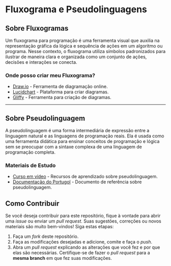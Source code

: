 # Fluxograma e Pseudolinguagens

## Sobre Fluxogramas

Um fluxograma para programação é uma ferramenta visual que auxilia na representação gráfica da lógica e sequência de ações em um algoritmo ou programa. Nesse contexto, o fluxograma utiliza símbolos padronizados para ilustrar de maneira clara e organizada como um conjunto de ações, decisões e interações se conecta.

### Onde posso criar meu Fluxograma?

- [Draw.io](https://app.diagrams.net) - Ferramenta de diagramação online.
- [Lucidchart](https://www.lucidchart.com/pages/pt) - Plataforma para criar diagramas.
- [Gliffy](https://www.gliffy.com) - Ferramenta para criação de diagramas.

---

## Sobre Pseudolinguagem

A pseudolinguagem é uma forma intermediária de expressão entre a linguagem natural e as linguagens de programação reais. Ela é usada como uma ferramenta didática para ensinar conceitos de programação e lógica sem se preocupar com a sintaxe complexa de uma linguagem de programação completa.

### Materiais de Estudo

- [Curso em vídeo](https://youtu.be/8mei6uVttho) - Recursos de aprendizado sobre pseudolinguagem.
- [Documentação do Portugol](https://wiki.sj.ifsc.edu.br/images/a/a6/2.0_Programacao_PRG29002_-_Pseudocódigo.pdf) - Documento de referência sobre pseudolinguagem.

## Como Contribuir

Se você deseja contribuir para este repositório, fique à vontade para abrir uma *issue* ou enviar um *pull request*. Suas sugestões, correções ou novos materiais são muito bem-vindos! Siga estas etapas:

1. Faça um *fork* deste repositório.
2. Faça as modificações desejadas e adicione, comite e faça o *push*.
3. Abra um *pull request* explicando as alterações que você fez e por que elas são necessárias. Certifique-se de fazer o *pull request* para a **mesma branch** em que fez suas modificações.
